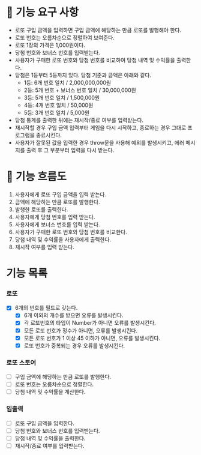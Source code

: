 # 🎯 기능 요구 사항

- 로또 구입 금액을 입력하면 구입 금액에 해당하는 만큼 로또를 발행해야 한다.
- 로또 번호는 오름차순으로 정렬하여 보여준다.
- 로또 1장의 가격은 1,000원이다.
- 당첨 번호와 보너스 번호를 입력받는다.
- 사용자가 구매한 로또 번호와 당첨 번호를 비교하여 당첨 내역 및 수익률을 출력한다.
- 당첨은 1등부터 5등까지 있다. 당첨 기준과 금액은 아래와 같다.
  - 1등: 6개 번호 일치 / 2,000,000,000원
  - 2등: 5개 번호 + 보너스 번호 일치 / 30,000,000원
  - 3등: 5개 번호 일치 / 1,500,000원
  - 4등: 4개 번호 일치 / 50,000원
  - 5등: 3개 번호 일치 / 5,000원
- 당첨 통계를 출력한 뒤에는 재시작/종료 여부를 입력받는다.
- 재시작할 경우 구입 금액 입력부터 게임을 다시 시작하고, 종료하는 경우 그대로 프로그램을 종료시킨다.
- 사용자가 잘못된 값을 입력한 경우 throw문을 사용해 예외를 발생시키고, 에러 메시지를 출력 후 그 부분부터 입력을 다시 받는다.

# 🌊 기능 흐름도

1. 사용자에게 로또 구입 금액을 입력 받는다.
2. 금액에 해당하는 만큼 로또를 발행한다.
3. 발행한 로또를 출력한다.
4. 사용자에게 당첨 번호를 입력 받는다.
5. 사용자에게 보너스 번호를 입력 받는다.
6. 사용자가 구매한 로또 번호와 당첨 번호를 비교한다.
7. 당첨 내역 및 수익률을 사용자에게 출력한다.
8. 재시작 여부를 입력 받는다.

# 기능 목록

### 로또

- [x] 6개의 번호를 필드로 갖는다.
  - [x] 6개 이외의 개수를 받으면 오류를 발생시킨다.
  - [x] 각 로또번호의 타입이 Number가 아니면 오류를 발생시킨다.
  - [x] 모든 로또 번호가 정수가 아니면, 오류를 발생시킨다.
  - [x] 모든 로또 번호가 1 이상 45 이하가 아니면, 오류를 발생시킨다.
  - [x] 로또 번호가 중복되는 경우 오류를 발생시킨다.

### 로또 스토어

- [ ] 구입 금액에 해당하는 만큼 로또를 발행한다.
- [ ] 로또 번호는 오름차순으로 정렬한다.
- [ ] 당첨 내역 및 수익률을 계산한다.

### 입출력

- [ ] 로또 구입 금액을 입력한다.
- [ ] 당첨 번호와 보너스 번호를 입력받는다.
- [ ] 당첨 내역 및 수익률을 출력한다.
- [ ] 재시작/종료 여부를 입력받는다.
